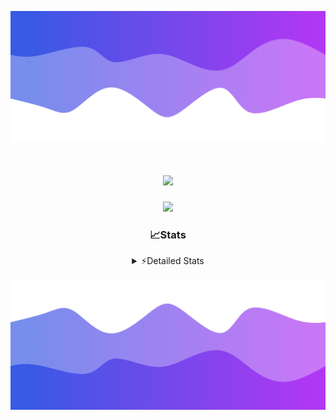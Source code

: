 ![Header](./header.png)
<div align="center">

<h1 align="center">
  <a href="https://git.io/typing-svg">
    <img src="https://readme-typing-svg.herokuapp.com/?lines=Hello,+There!+%F0%9F%91%8B;This+is+chicho.;Owner+on+Ocean;&center=true&size=25">
  </a>
</h1>
  
<p align="center">
  <img src="https://lanyard.cnrad.dev/api/852683595378196480" />
</p>

### 📈Stats
<details>
    <summary> ⚡Detailed Stats</summary>
    <br/>

<!--START_SECTION:waka-->
![Code Time](http://img.shields.io/badge/Code%20Time-835%20hrs%2022%20mins-blue)

![Profile Views](http://img.shields.io/badge/Profile%20Views-22-blue)

**🐱 My GitHub Data** 

> 📦 82.6 kB Used in GitHub's Storage 
 > 
> 🏆 29 Contributions in the Year 2024
 > 
> 🚫 Not Opted to Hire
 > 
> 📜 15 Public Repositories 
 > 
> 🔑 9 Private Repositories 
 > 
**I'm a Night 🦉** 

```text
🌞 Morning                24 commits          ██░░░░░░░░░░░░░░░░░░░░░░░   06.12 % 
🌆 Daytime                56 commits          ████░░░░░░░░░░░░░░░░░░░░░   14.29 % 
🌃 Evening                170 commits         ███████████░░░░░░░░░░░░░░   43.37 % 
🌙 Night                  142 commits         █████████░░░░░░░░░░░░░░░░   36.22 % 
```
📅 **I'm Most Productive on Tuesday** 

```text
Monday                   26 commits          ██░░░░░░░░░░░░░░░░░░░░░░░   06.63 % 
Tuesday                  111 commits         ███████░░░░░░░░░░░░░░░░░░   28.32 % 
Wednesday                81 commits          █████░░░░░░░░░░░░░░░░░░░░   20.66 % 
Thursday                 61 commits          ████░░░░░░░░░░░░░░░░░░░░░   15.56 % 
Friday                   41 commits          ███░░░░░░░░░░░░░░░░░░░░░░   10.46 % 
Saturday                 36 commits          ██░░░░░░░░░░░░░░░░░░░░░░░   09.18 % 
Sunday                   36 commits          ██░░░░░░░░░░░░░░░░░░░░░░░   09.18 % 
```


📊 **This Week I Spent My Time On** 

```text
🕑︎ Time Zone: America/Argentina/Buenos_Aires

💬 Programming Languages: 
JavaScript               2 hrs 51 mins       ███████░░░░░░░░░░░░░░░░░░   26.80 % 
TypeScript               2 hrs 38 mins       ██████░░░░░░░░░░░░░░░░░░░   24.80 % 
Astro                    2 hrs               █████░░░░░░░░░░░░░░░░░░░░   18.79 % 
JSON                     51 mins             ██░░░░░░░░░░░░░░░░░░░░░░░   08.08 % 
Python                   37 mins             █░░░░░░░░░░░░░░░░░░░░░░░░   05.82 % 

🔥 Editors: 
VS Code                  10 hrs 39 mins      █████████████████████████   100.00 % 

🐱‍💻 Projects: 
GlowHub                  6 hrs 8 mins        ██████████████░░░░░░░░░░░   57.68 % 
Unknown Project          4 hrs 30 mins       ███████████░░░░░░░░░░░░░░   42.32 % 

💻 Operating System: 
Windows                  8 hrs 30 mins       ████████████████████░░░░░   79.76 % 
Mac                      2 hrs 9 mins        █████░░░░░░░░░░░░░░░░░░░░   20.24 % 
```

**I Mostly Code in JavaScript** 

```text
JavaScript               8 repos             ██████░░░░░░░░░░░░░░░░░░░   25.81 % 
HTML                     7 repos             ██████░░░░░░░░░░░░░░░░░░░   22.58 % 
Astro                    2 repos             ██░░░░░░░░░░░░░░░░░░░░░░░   06.45 % 
TypeScript               1 repo              █░░░░░░░░░░░░░░░░░░░░░░░░   03.23 % 
SCSS                     1 repo              █░░░░░░░░░░░░░░░░░░░░░░░░   03.23 % 
```




 Last Updated on 22/08/2024 19:12:26 UTC
<!--END_SECTION:waka-->
</details>

![Footer](./footer.png)
